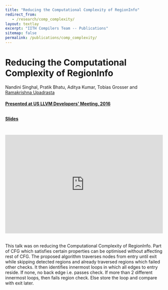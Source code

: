 ```yaml
---
title: "Reducing the Computational Complexity of RegionInfo"
redirect_from:
   - /research/comp_complexity/
layout: textlay
excerpt: "IITH Compilers Team -- Publications"
sitemap: false
permalink: /publications/comp_complexity/
---
```



<div class="container-fluid" style="height:100%; width:100%"> 
<h1>Reducing the Computational Complexity of RegionInfo</h1>
<p>Nandini Singhal, Pratik Bhatu, Aditya Kumar, Tobias Grosser and <a href="https://www.iith.ac.in/~ramakrishna" target="_blank"> Ramakrishna Upadrasta</p>
<h4> Presented at US LLVM Developers’ Meeting, 2016
</h4>

<br>

 <div style="position:relative; top:-25px;">
 <h4><a href="https://llvm.org/devmtg/2016-11/Slides/Singhal-ReducingTheComputationalComplexity.pdf" target="_blank">Slides</a>
 </h4>
 </div> 
 <div style="display: flex; justify-content: center;">
 <iframe width="560" height="315" src="https://www.youtube.com/embed/yOVeJtA5zxw" title="YouTube video player" frameborder="0" allow="accelerometer; autoplay; clipboard-write; encrypted-media; gyroscope; picture-in-picture" allowfullscreen></iframe>
</div>
 <br>     
<p> This talk was on reducing the Computational Complexity of RegionInfo.
    Part of CFG which satisfies certain properties can be optimised without
    affecting rest of CFG. The proposed algorithm traverses nodes from entry
    until exit while skipping detected regions and already traversed regions 
    which failed other checks. It then identifies innermost loops in which
   all edges to entry reside. If none, no back edge i.e. passes check. If more 
   than 2 different innermost loops, then fails region check. Else store the 
   loop and compare with exit later.</p>
<br>
</div>
